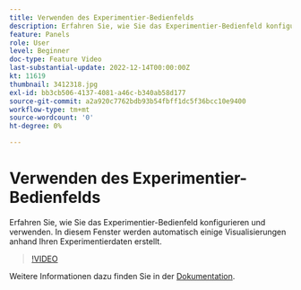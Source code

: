 ```yaml
---
title: Verwenden des Experimentier-Bedienfelds
description: Erfahren Sie, wie Sie das Experimentier-Bedienfeld konfigurieren und verwenden. In diesem Fenster werden automatisch einige Visualisierungen anhand Ihren Experimentierdaten erstellt.
feature: Panels
role: User
level: Beginner
doc-type: Feature Video
last-substantial-update: 2022-12-14T00:00:00Z
kt: 11619
thumbnail: 3412318.jpg
exl-id: bb3cb506-4137-4081-a46c-b340ab58d177
source-git-commit: a2a920c7762bdb93b54fbff1dc5f36bcc10e9400
workflow-type: tm+mt
source-wordcount: '0'
ht-degree: 0%

---
```


# Verwenden des Experimentier-Bedienfelds

Erfahren Sie, wie Sie das Experimentier-Bedienfeld konfigurieren und verwenden. In diesem Fenster werden automatisch einige Visualisierungen anhand Ihren Experimentierdaten erstellt.

>[!VIDEO](https://video.tv.adobe.com/v/3412318/?quality=12&learn=on)

Weitere Informationen dazu finden Sie in der [Dokumentation](https://experienceleague.adobe.com/docs/analytics-platform/using/cja-workspace/panels/experimentation.html?lang=de).
